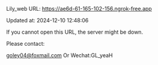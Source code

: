 Lily_web URL: https://ae6d-61-165-102-156.ngrok-free.app

Updated at: 2024-12-10 12:48:06

If you cannot open this URL, the server might be down.

Please contact: 

goley04@foxmail.com Or Wechat:GL_yeaH